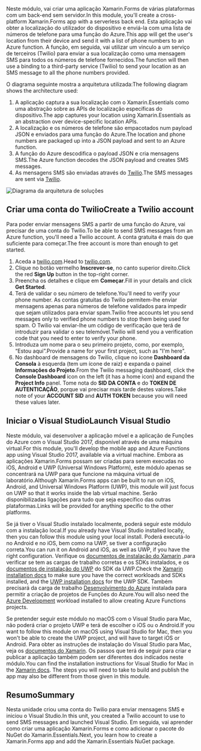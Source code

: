 <span data-ttu-id="3311c-101">Neste módulo, vai criar uma aplicação Xamarin.Forms de várias plataformas com um back-end sem servidor.</span><span class="sxs-lookup"><span data-stu-id="3311c-101">In this module, you'll create a cross-platform Xamarin.Forms app with a serverless back end.</span></span> <span data-ttu-id="3311c-102">Esta aplicação vai obter a localização do utilizador do dispositivo e enviá-la com uma lista de números de telefone para uma função do Azure.</span><span class="sxs-lookup"><span data-stu-id="3311c-102">This app will get the user's location from their device and send it with a list of phone numbers to an Azure function.</span></span> <span data-ttu-id="3311c-103">A função, em seguida, vai utilizar um vinculo a um serviço de terceiros (Twilio) para enviar a sua localização como uma mensagem SMS para todos os números de telefone fornecidos.</span><span class="sxs-lookup"><span data-stu-id="3311c-103">The function will then use a binding to a third-party service (Twilio) to send your location as an SMS message to all the phone numbers provided.</span></span>

<span data-ttu-id="3311c-104">O diagrama seguinte mostra a arquitetura utilizada:</span><span class="sxs-lookup"><span data-stu-id="3311c-104">The following diagram shows the architecture used:</span></span>

1. <span data-ttu-id="3311c-105">A aplicação captura a sua localização com o Xamarin.Essentials como uma abstração sobre as APIs de localização específicas do dispositivo.</span><span class="sxs-lookup"><span data-stu-id="3311c-105">The app captures your location using Xamarin.Essentials as an abstraction over device-specific location APIs.</span></span>
2. <span data-ttu-id="3311c-106">A localização e os números de telefone são empacotados num payload JSON e enviados para uma função do Azure.</span><span class="sxs-lookup"><span data-stu-id="3311c-106">The location and phone numbers are packaged up into a JSON payload and sent to an Azure function.</span></span>
3. <span data-ttu-id="3311c-107">A função do Azure descodifica o payload JSON e cria mensagens SMS.</span><span class="sxs-lookup"><span data-stu-id="3311c-107">The Azure function decodes the JSON payload and creates SMS messages.</span></span>
4. <span data-ttu-id="3311c-108">As mensagens SMS são enviadas através do [Twilio](http://twilio.com).</span><span class="sxs-lookup"><span data-stu-id="3311c-108">The SMS messages are sent via [Twilio](http://twilio.com).</span></span>

![Diagrama da arquitetura de soluções](../media/1-architecture.png)

## <a name="create-a-twilio-account"></a><span data-ttu-id="3311c-110">Criar uma conta do Twilio</span><span class="sxs-lookup"><span data-stu-id="3311c-110">Create a Twilio account</span></span>

<span data-ttu-id="3311c-111">Para poder enviar mensagens SMS a partir de uma função do Azure, vai precisar de uma conta do Twilio.</span><span class="sxs-lookup"><span data-stu-id="3311c-111">To be able to send SMS messages from an Azure function, you'll need a Twilio account.</span></span> <span data-ttu-id="3311c-112">A conta gratuita é mais do que suficiente para começar.</span><span class="sxs-lookup"><span data-stu-id="3311c-112">The free account is more than enough to get started.</span></span>

1. <span data-ttu-id="3311c-113">Aceda a [twilio.com](https://twilio.com).</span><span class="sxs-lookup"><span data-stu-id="3311c-113">Head to [twilio.com](https://twilio.com).</span></span>
2. <span data-ttu-id="3311c-114">Clique no botão vermelho **Inscrever-se**, no canto superior direito.</span><span class="sxs-lookup"><span data-stu-id="3311c-114">Click the red **Sign Up** button in the top-right corner.</span></span>
3. <span data-ttu-id="3311c-115">Preencha os detalhes e clique em **Começar**.</span><span class="sxs-lookup"><span data-stu-id="3311c-115">Fill in your details and click **Get Started**.</span></span>
4. <span data-ttu-id="3311c-116">Terá de validar o seu número de telefone.</span><span class="sxs-lookup"><span data-stu-id="3311c-116">You'll need to verify your phone number.</span></span> <span data-ttu-id="3311c-117">As contas gratuitas do Twilio permitem-lhe enviar mensagens apenas para números de telefone validados para impedir que sejam utilizados para enviar spam.</span><span class="sxs-lookup"><span data-stu-id="3311c-117">Twilio free accounts let you send messages only to verified phone numbers to stop them being used for spam.</span></span> <span data-ttu-id="3311c-118">O Twilio vai enviar-lhe um código de verificação que terá de introduzir para validar o seu telemóvel.</span><span class="sxs-lookup"><span data-stu-id="3311c-118">Twilio will send you a verification code that you need to enter to verify your phone.</span></span>
5. <span data-ttu-id="3311c-119">Introduza um nome para o seu primeiro projeto, como, por exemplo, “Estou aqui”.</span><span class="sxs-lookup"><span data-stu-id="3311c-119">Provide a name for your first project, such as "I'm here".</span></span>
6. <span data-ttu-id="3311c-120">No dashboard de mensagens do Twilio, clique no ícone **Dashboard da Consola** à esquerda (tem um ícone de raiz) e expanda o painel **Informações do Projeto**.</span><span class="sxs-lookup"><span data-stu-id="3311c-120">From the Twilio messaging dashboard, click the **Console Dashboard** icon on the left (it has a home icon) and expand the **Project Info** panel.</span></span> <span data-ttu-id="3311c-121">Tome nota do **SID DA CONTA** e do **TOKEN DE AUTENTICAÇÃO**, porque vai precisar mais tarde destes valores.</span><span class="sxs-lookup"><span data-stu-id="3311c-121">Take note of your **ACCOUNT SID** and **AUTH TOKEN** because you will need these values later.</span></span>

## <a name="launch-visual-studio"></a><span data-ttu-id="3311c-122">Iniciar o Visual Studio</span><span class="sxs-lookup"><span data-stu-id="3311c-122">Launch Visual Studio</span></span>

<span data-ttu-id="3311c-123">Neste módulo, vai desenvolver a aplicação móvel e a aplicação de Funções do Azure com o Visual Studio 2017, disponível através de uma máquina virtual.</span><span class="sxs-lookup"><span data-stu-id="3311c-123">For this module, you'll develop the mobile app and Azure Functions app using Visual Studio 2017, available via a virtual machine.</span></span> <span data-ttu-id="3311c-124">Embora as aplicações Xamarin.Forms possam ser criadas para serem execudas no iOS, Android e UWP (Universal Windows Platform), este módulo apenas se concentrará na UWP para que funcione na máquina virtual de laboratório.</span><span class="sxs-lookup"><span data-stu-id="3311c-124">Although Xamarin.Forms apps can be built to run on iOS, Android, and Universal Windows Platform (UWP), this module will just focus on UWP so that it works inside the lab virtual machine.</span></span> <span data-ttu-id="3311c-125">Serão disponibilizadas ligações para tudo que seja específico das outras plataformas.</span><span class="sxs-lookup"><span data-stu-id="3311c-125">Links will be provided for anything specific to the other platforms.</span></span>

<!-- TODO - add HoL link button here -->

<span data-ttu-id="3311c-126">Se já tiver o Visual Studio instalado localmente, poderá seguir este módulo com a instalação local.</span><span class="sxs-lookup"><span data-stu-id="3311c-126">If you already have Visual Studio installed locally, then you can follow this module using your local install.</span></span> <span data-ttu-id="3311c-127">Poderá executá-lo no Android e no iOS, bem como na UWP, se tiver a configuração correta.</span><span class="sxs-lookup"><span data-stu-id="3311c-127">You can run it on Android and iOS, as well as UWP, if you have the right configuration.</span></span> <span data-ttu-id="3311c-128">Verifique os [documentos de instalação do Xamarin](https://docs.microsoft.com/xamarin/cross-platform/get-started/installation/windows) ,para verificar se tem as cargas de trabalho corretas e os SDKs instalados, e os [documentos de instalação do UWP](https://docs.microsoft.com/visualstudio/cross-platform/develop-apps-for-the-universal-windows-platform-uwp#requirements) do SDK da UWP.</span><span class="sxs-lookup"><span data-stu-id="3311c-128">Check the [Xamarin installation docs](https://docs.microsoft.com/xamarin/cross-platform/get-started/installation/windows) to make sure you have the correct workloads and SDKs installed, and the [UWP installation docs](https://docs.microsoft.com/visualstudio/cross-platform/develop-apps-for-the-universal-windows-platform-uwp#requirements) for the UWP SDK.</span></span> <span data-ttu-id="3311c-129">Também precisará da carga de trabalho [Desenvolvimento do Azure](https://docs.microsoft.com/azure/azure-functions/functions-develop-vs#prerequisites) instalada para permitir a criação de projetos de Funções do Azure.</span><span class="sxs-lookup"><span data-stu-id="3311c-129">You will also need the [Azure Development](https://docs.microsoft.com/azure/azure-functions/functions-develop-vs#prerequisites) workload installed to allow creating Azure Functions projects.</span></span>

<span data-ttu-id="3311c-130">Se pretender seguir este módulo no macOS com o Visual Studio para Mac, não poderá criar o projeto UWP e terá de escolher o iOS ou o Android.</span><span class="sxs-lookup"><span data-stu-id="3311c-130">If you want to follow this module on macOS using Visual Studio for Mac, then you won't be able to create the UWP project, and will have to target iOS or Android.</span></span> <span data-ttu-id="3311c-131">Para obter as instruções de instalação do Visual Studio para Mac, veja os [documentos do Xamarin](https://docs.microsoft.com/visualstudio/cross-platform/setup-and-install#mac-setup-apple-id-xcode-and-xamarin). Os passos que terá de seguir para criar e publicar a aplicação também podem ser diferentes dos indicados neste módulo.</span><span class="sxs-lookup"><span data-stu-id="3311c-131">You can find the installation instructions for Visual Studio for Mac in the [Xamarin docs](https://docs.microsoft.com/visualstudio/cross-platform/setup-and-install#mac-setup-apple-id-xcode-and-xamarin). The steps you will need to take to build and publish the app may also be different from those given in this module.</span></span>

## <a name="summary"></a><span data-ttu-id="3311c-132">Resumo</span><span class="sxs-lookup"><span data-stu-id="3311c-132">Summary</span></span>

<span data-ttu-id="3311c-133">Nesta unidade criou uma conta do Twilio para enviar mensagens SMS e iniciou o Visual Studio.</span><span class="sxs-lookup"><span data-stu-id="3311c-133">In this unit, you created a Twilio account to use to send SMS messages and launched Visual Studio.</span></span> <span data-ttu-id="3311c-134">Em seguida, vai aprender como criar uma aplicação Xamarin.Forms e como adicionar o pacote do NuGet do Xamarin.Essentials.</span><span class="sxs-lookup"><span data-stu-id="3311c-134">Next, you learn how to create a Xamarin.Forms app and add the Xamarin.Essentials NuGet package.</span></span>